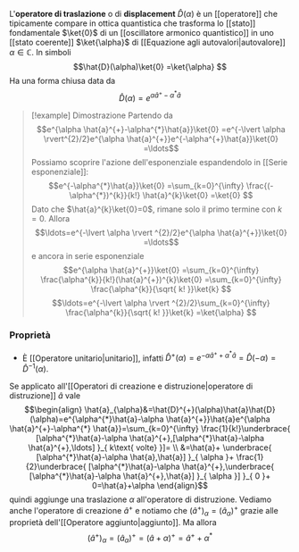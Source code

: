 L'**operatore di traslazione** o di **displacement** $\hat{D}(\alpha)$ è un [[operatore]] che tipicamente compare in ottica quantistica che trasforma lo [[stato]] fondamentale $\ket{0}$ di un [[oscillatore armonico quantistico]] in uno [[stato coerente]] $\ket{\alpha}$ di [[Equazione agli autovalori|autovalore]] $\alpha \in \mathbb{C}$. In simboli
$$\hat{D}(\alpha)\ket{0} =\ket{\alpha} $$
Ha una forma chiusa data da
$$\hat{D}(\alpha)=e^{\alpha \hat{a}^{+}-\alpha^{*}\hat{a}}$$

> [!example] Dimostrazione
> Partendo da
> $$e^{\alpha \hat{a}^{+}-\alpha^{*}\hat{a}}\ket{0} =e^{-\lvert \alpha \rvert^{2}/2}e^{\alpha \hat{a}^{+}}e^{-\alpha^{+}\hat{a}}\ket{0} =\ldots$$
> Possiamo scoprire l'azione dell'esponenziale espandendolo in [[Serie esponenziale]]:
> $$e^{-\alpha^{*}\hat{a}}\ket{0} =\sum_{k=0}^{\infty} \frac{(-\alpha^{*})^{k}}{k!} \hat{a}^{k}\ket{0} =\ket{0} $$
> Dato che $\hat{a}^{k}\ket{0}=0$, rimane solo il primo termine con $k=0$. Allora
> $$\ldots=e^{-\lvert \alpha \rvert ^{2}/2}e^{\alpha \hat{a}^{+}}\ket{0} =\ldots$$
> e ancora in serie esponenziale
> $$e^{\alpha \hat{a}^{+}}\ket{0} =\sum_{k=0}^{\infty} \frac{\alpha^{k}}{k!}(\hat{a}^{+})^{k}\ket{0} =\sum_{k=0}^{\infty} \frac{\alpha^{k}}{\sqrt{ k! }}\ket{k} $$
> $$\ldots=e^{-\lvert \alpha \rvert ^{2}/2}\sum_{k=0}^{\infty} \frac{\alpha^{k}}{\sqrt{ k! }}\ket{k} =\ket{\alpha} $$
### Proprietà
- È [[Operatore unitario|unitario]], infatti $\hat{D}^{+}(\alpha)=e^{-\alpha \hat{a}^{+}+\alpha^{*}\hat{a}}=\hat{D}(-\alpha)=\hat{D}^{-1}(\alpha)$.

Se applicato all'[[Operatori di creazione e distruzione|operatore di distruzione]] $\hat{a}$ vale
$$\begin{align}
\hat{a}_{\alpha}&=\hat{D}^{+}(\alpha)\hat{a}\hat{D}(\alpha)=e^{\alpha^{*}\hat{a}-\alpha \hat{a}^{+}}\hat{a}e^{\alpha \hat{a}^{+}-\alpha^{*} \hat{a}}=\sum_{k=0}^{\infty} \frac{1}{k!}\underbrace{ [\alpha^{*}\hat{a}-\alpha  \hat{a}^{+},[\alpha^{*}\hat{a}-\alpha \hat{a}^{+},\ldots] }_{ k\text{ volte} }]= \\
&=\hat{a}+ \underbrace{ [\alpha^{*}\hat{a}-\alpha \hat{a},\hat{a}] }_{ \alpha }+ \frac{1}{2}\underbrace{ [\alpha^{*}\hat{a}-\alpha \hat{a}^{+},\underbrace{ [\alpha^{*}\hat{a}-\alpha \hat{a}^{+},\hat{a}] }_{ \alpha }] }_{ 0 }+ 0=\hat{a}+\alpha
\end{align}$$
quindi aggiunge una traslazione $\alpha$ all'operatore di distruzione. Vediamo anche l'operatore di creazione $\hat{a}^{+}$ e notiamo che $(\hat{a}^{+})_{\alpha}=(\hat{a}_{\alpha})^{+}$ grazie alle proprietà dell'[[Operatore aggiunto|aggiunto]]. Ma allora
$$(\hat{a}^{+})_{\alpha}=(\hat{a}_{\alpha})^{+}=(\hat{a}+\alpha)^{+}=\hat{a}^{+}+\alpha^{*}$$